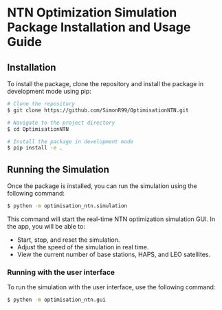 # NTN Optimization Simulation Package Installation and Usage Guide

## Installation

To install the package, clone the repository and install the package in development mode using pip:

```sh
# Clone the repository
$ git clone https://github.com/SimonR99/OptimisationNTN.git

# Navigate to the project directory
$ cd OptimisationNTN

# Install the package in development mode
$ pip install -e .
```

## Running the Simulation

Once the package is installed, you can run the simulation using the following command:

```sh
$ python -m optimisation_ntn.simulation
```

This command will start the real-time NTN optimization simulation GUI. In the app, you will be able to:

- Start, stop, and reset the simulation.
- Adjust the speed of the simulation in real time.
- View the current number of base stations, HAPS, and LEO satellites.

### Running with the user interface

To run the simulation with the user interface, use the following command:

```sh
$ python -m optimisation_ntn.gui
```
